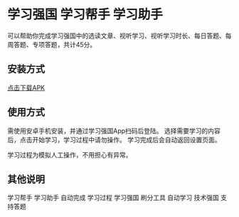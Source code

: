 # 学习强国 学习帮手 学习助手
可以帮助你完成学习强国中的选读文章、视听学习、视听学习时长、每日答题、每周答题、专项答题，共计45分。
## 安装方式
[点击下载APK](https://github.com/xxzsdeveloper/xxzs/raw/main/%E5%AD%A6%E4%B9%A0%E5%B8%AE%E6%89%8B.apk)
## 使用方式
需使用安卓手机安装，并通过学习强国App扫码后登陆。
选择需要学习的内容后，点击开始学习，学习过程中请勿操作。
学习完成后会自动返回设置页面。

学习过程为模拟人工操作，不用担心有异常。

## 其他说明
学习帮手 学习助手 自动完成 学习过程 学习强国
刷分工具 自动学习 技术强国 支持答题
